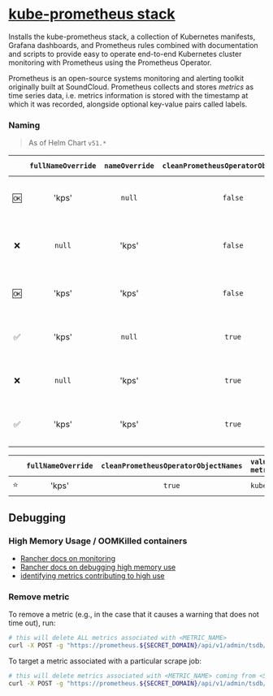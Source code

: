 # [kube-prometheus stack](https://github.com/prometheus-community/helm-charts/tree/main/charts/kube-prometheus-stack#kube-prometheus-stack/)

Installs the kube-prometheus stack, a collection of Kubernetes manifests, Grafana dashboards, and
Prometheus rules combined with documentation and scripts to provide easy to operate end-to-end
Kubernetes cluster monitoring with Prometheus using the Prometheus Operator.

Prometheus is an open-source systems monitoring and alerting toolkit originally built at SoundCloud.
Prometheus collects and stores _metrics_ as time series data, i.e. metrics information
is stored with the timestamp at which it was recorded, alongside optional key-value pairs called labels.

### Naming

> As of Helm Chart `v51.*`

|     | `fullNameOverride` | `nameOverride` | `cleanPrometheusOperatorObjectNames` | `alertmanager`                                          | `prometheus`                                        | `operator`                               | `kube-state-metrics`                           |
| :-: | :----------------: | :------------: | :----------------------------------: | :------------------------------------------------------ | :-------------------------------------------------- | :--------------------------------------- | :--------------------------------------------- |
| 🆗  |       'kps'        |     `null`     |               `false`                | `alertmanager-kps-alertmanager-0`                       | `prometheus-kps-prometheus-0`                       | `kps-operator-...`                       | `kube-prometheus-stack-kube-state-metrics-...` |
| ❌  |       `null`       |     'kps'      |               `false`                | `alertmanager-kube-prometheus-stack-kps-alertmanager-0` | `prometheus-kube-prometheus-stack-kps-prometheus-0` | `kube-prometheus-stack-kps-operator-...` | `kube-prometheus-stack-kube-state-metrics-...` |
| 🆗  |       'kps'        |     'kps'      |               `false`                | `alertmanager-kps-alertmanager-0`                       | `prometheus-kps-prometheus-0`                       | `kps-operator-...`                       | `kube-prometheus-stack-kube-state-metrics-...` |
| ✅  |       'kps'        |     `null`     |                `true`                | `alertmanager-kps-0`                                    | `prometheus-kps-0`                                  | `kps-operator-...`                       | `kube-prometheus-stack-kube-state-metrics-...` |
| ❌  |       `null`       |     'kps'      |                `true`                | `alertmanager-kube-prometheus-stack-kps-0`              | `prometheus-kube-prometheus-stack-kps-0`            | `kube-prometheus-stack-kps-operator-...` | `kube-prometheus-stack-kube-state-metrics-...` |
| ✅  |       'kps'        |     'kps'      |                `true`                | `alertmanager-kps-0`                                    | `prometheus-kps-0`                                  | `kps-operator-...`                       | `kube-prometheus-stack-kube-state-metrics-...` |

|     | `fullNameOverride` | `cleanPrometheusOperatorObjectNames` | `values.kube-state-metrics.fullNameOverride` | `alertmanager`       | `prometheus`       | `operator`         | `kube-state-metrics`     |
| :-: | :----------------: | :----------------------------------: | :------------------------------------------- | :------------------- | :----------------- | :----------------- | :----------------------- |
| ⭐️ |       'kps'        |                `true`                | `kube-state-metrics`                         | `alertmanager-kps-0` | `prometheus-kps-0` | `kps-operator-...` | `kube-state-metrics-...` |

## Debugging

### High Memory Usage / OOMKilled containers

- [Rancher docs on monitoring](https://rancher.com/docs/rancher/v2.6/en/monitoring-alerting/)
- [Rancher docs on debugging high memory use](https://rancher.com/docs/rancher/v2.6/en/monitoring-alerting/guides/memory-usage/)
- [identifying metrics contributing to high use](https://www.robustperception.io/which-are-my-biggest-metrics)

### Remove metric

To remove a metric (e.g., in the case that it causes a warning that does not time out),
run:

```sh
# this will delete ALL metrics associated with <METRIC_NAME>
curl -X POST -g "https://prometheus.${SECRET_DOMAIN}/api/v1/admin/tsdb/delete_series?match[]=<METRIC_NAME>"
```

To target a metric associated with a particular scrape job:

```sh
# this will delete metrics associated with <METRIC_NAME> coming from <SCRAPE_JOB>
curl -X POST -g "https://prometheus.${SECRET_DOMAIN}/api/v1/admin/tsdb/delete_series?match[]=<METRIC_NAME>{job='<SCRAPE_JOB>'}"
```
